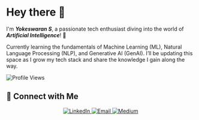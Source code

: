 # Hey there 👋

I'm ***Yokeswaran S***, a passionate tech enthusiast diving into the world of ***Artificial Intelligence***! 🚀

Currently learning the fundamentals of Machine Learning (ML), Natural Language Processing (NLP), and Generative AI (GenAI).
I’ll be updating this space as I grow my tech stack and share the knowledge I gain along the way. 



![Profile Views](https://komarev.com/ghpvc/?username=yokeswarans&color=blue&style=flat)
 

## 🤝 Connect with Me

<div align="center">
  <a href="https://www.linkedin.com/in/yokeswaran26/">
    <img src="https://img.shields.io/badge/LinkedIn-0077B5?style=for-the-badge&logo=linkedin&logoColor=white" alt="LinkedIn"/>
  </a>
  <a href="mailto:yokeswaran1718@gmail.com">
    <img src="https://img.shields.io/badge/Email-D14836?style=for-the-badge&logo=gmail&logoColor=white" alt="Email"/>
  </a>
  <a href="https://medium.com/@yokeswaran1718">
    <img src="https://img.shields.io/badge/Medium-000000?style=for-the-badge&logo=medium&logoColor=white" alt="Medium"/>
  </a>
</div>


